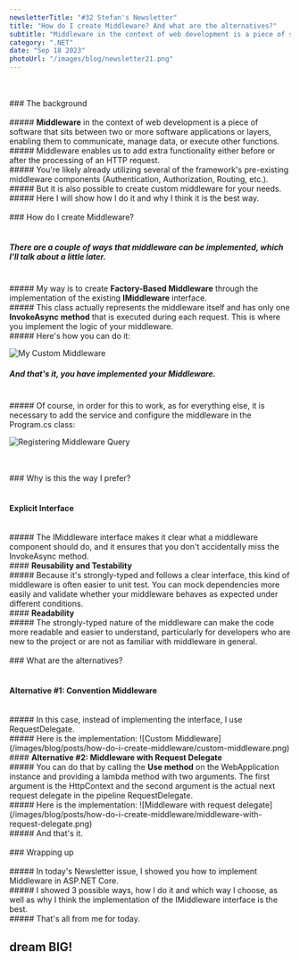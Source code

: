 ```yaml
---
newsletterTitle: "#32 Stefan's Newsletter"
title: "How do I create Middleware? And what are the alternatives?"
subtitle: "Middleware in the context of web development is a piece of software that sits between two or more software applications or layers..."
category: ".NET"
date: "Sep 18 2023"
photoUrl: "/images/blog/newsletter21.png"
---
```


<br>
<br>
### The background
<br>
<br>
##### <b>Middleware</b> in the context of web development is a piece of software that sits between two or more software applications or layers, enabling them to communicate, manage data, or execute other functions.

<br>
##### Middleware enables us to add extra functionality either before or after the processing of an HTTP request.
<br>
##### You're likely already utilizing several of the framework's pre-existing middleware components (Authentication, Authorization, Routing, etc.).
<br>
##### But it is also possible to create custom middleware for your needs.
<br>
##### Here I will show how I do it and why I think it is the best way.


<br>
<br>
### How do I create Middleware?
<br>
<br>

##### There are a couple of ways that middleware can be implemented, which I'll talk about a little later.
<br>
##### My way is to create <b>Factory-Based Middleware</b> through the implementation of the existing <b>IMiddleware</b> interface.
<br>
##### This class actually represents the middleware itself and has only one <b>InvokeAsync method</b> that is executed during each request. This is where you implement the logic of your middleware.
<br>
##### Here's how you can do it:

![My Custom Middleware](/images/blog/posts/how-do-i-create-middleware/my-custom-middleware.png)
<br>
##### And that's it, you have implemented your Middleware.
<br>
##### Of course, in order for this to work, as for everything else, it is necessary to add the service and configure the middleware in the Program.cs class:

![Registering Middleware Query](/images/blog/posts/how-do-i-create-middleware/registering-middleware.png)

<br>
<br>
### Why is this the way I prefer?
<br>
<br>

####  <b>Explicit Interface</b> 
<br>
##### The IMiddleware interface makes it clear what a middleware component should do, and it ensures that you don't accidentally miss the InvokeAsync method.
<br>
####  <b>Reusability and Testability</b> 
<br>
##### Because it's strongly-typed and follows a clear interface, this kind of middleware is often easier to unit test. You can mock dependencies more easily and validate whether your middleware behaves as expected under different conditions.
<br>
####  <b>Readability</b> 
<br>
##### The strongly-typed nature of the middleware can make the code more readable and easier to understand, particularly for developers who are new to the project or are not as familiar with middleware in general.


<br>
<br>
### What are the alternatives?
<br>
<br>

####  <b>Alternative #1: Convention Middleware</b> 
<br>
##### In this case, instead of implementing the interface, I use RequestDelegate.
<br>
##### Here is the implementation:
![Custom Middleware](/images/blog/posts/how-do-i-create-middleware/custom-middleware.png)
<br>
####  <b>Alternative #2: Middleware with Request Delegate</b> 
<br>
##### You can do that by calling the <b>Use method</b> on the WebApplication instance and providing a lambda method with two arguments. The first argument is the HttpContext and the second argument is the actual next request delegate in the pipeline RequestDelegate.
<br>
##### Here is the implementation:
![Middleware with request delegate](/images/blog/posts/how-do-i-create-middleware/middleware-with-request-delegate.png)
<br>
##### And that's it.

<br>
<br>
### Wrapping up
<br>
<br>
##### In today's Newsletter issue, I showed you how to implement Middleware in ASP.NET Core.
<br>
##### I showed 3 possible ways, how I do it and which way I choose, as well as why I think the implementation of the IMiddleware interface is the best. 
<br>
##### That's all from me for today.
<br>

## <b > dream BIG! </b>